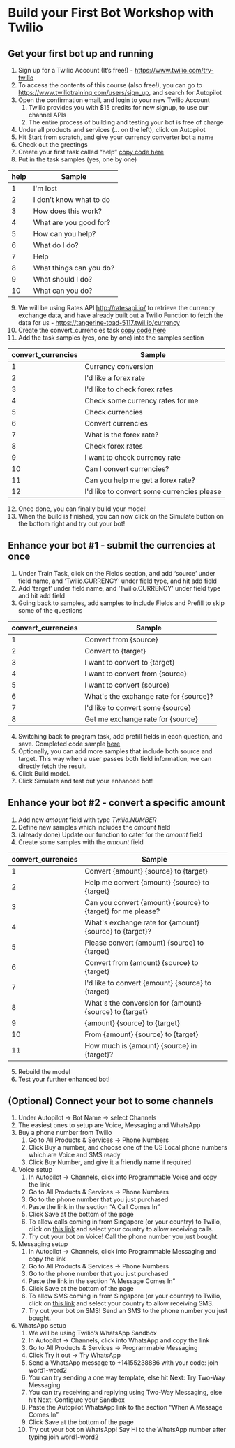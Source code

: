 # Build your First Bot Workshop with Twilio

## Get your first bot up and running

1. Sign up for a Twilio Account (It’s free!) - https://www.twilio.com/try-twilio
2. To access the contents of this course (also free!), you can go to https://www.twiliotraining.com/users/sign_up, and search for Autopilot
3. Open the confirmation email, and login to your new Twilio Account
    1. Twilio provides you with $15 credits for new signup, to use our channel APIs
    2. The entire process of building and testing your bot is free of charge
4. Under all products and services (... on the left), click on Autopilot
5. Hit Start from scratch, and give your currency converter bot a name
6. Check out the greetings 
7. Create your first task called “help” [copy code here](https://github.com/kslamet/build-a-bot-with-twilio/blob/master/help.json)
8. Put in the task samples (yes, one by one)

| help  | Sample |
| ------------- | ------------- |
| 1 | I'm lost  |
| 2 | I don't know what to do |
| 3 | How does this work? |
| 4 | What are you good for? |
| 5 | How can you help? |
| 6 | What do I do? |
| 7 | Help |
| 8 | What things can you do? |
| 9 | What should I do? |
| 10 | What can you do? |
9. We will be using Rates API http://ratesapi.io/ to retrieve the currency exchange data, and have already built out a Twilio Function to fetch the data for us - https://tangerine-toad-5117.twil.io/currency
10. Create the convert_currencies task [copy code here](https://github.com/kslamet/build-a-bot-with-twilio/blob/master/convert_currencies_v1.json)
11. Add the task samples (yes, one by one) into the samples section

| convert_currencies  | Sample |
| ------------- | ------------- |
| 1 | Currency conversion |
| 2 | I'd like a forex rate |
| 3 | I'd like to check forex rates |
| 4 | Check some currency rates for me |
| 5 | Check currencies |
| 6 | Convert currencies |
| 7 | What is the forex rate? |
| 8 | Check forex rates |
| 9 | I want to check currency rate |
| 10 | Can I convert currencies? |
| 11 | Can you help me get a forex rate? |
| 12 | I'd like to convert some currencies please |
12. Once done, you can finally build your model!
13. When the build is finished, you can now click on the Simulate button on the bottom right and try out your bot!

## Enhance your bot #1 - submit the currencies at once

1. Under Train Task, click on the Fields section, and add ‘source’ under field name, and ‘Twilio.CURRENCY’ under field type, and hit add field
2. Add ‘target’ under field name, and ‘Twilio.CURRENCY’ under field type and hit add field
3. Going back to samples, add samples to include Fields and Prefill to skip some of the questions

| convert_currencies  | Sample |
| ------------- | ------------- |
| 1 | Convert from {source} |
| 2 | Convert to {target} |
| 3 | I want to convert to {target} |
| 4 | I want to convert from {source} |
| 5 | I want to convert {source} |
| 6 | What's the exchange rate for {source}? |
| 7 | I'd like to convert some {source} |
| 8 | Get me exchange rate for {source} |

4. Switching back to program task, add prefill fields in each question, and save. Completed code sample [here](https://github.com/kslamet/build-a-bot-with-twilio/blob/master/convert_currencies_v2.json)
5. Optionally, you can add more samples that include both source and target. This way when a user passes both field information, we can directly fetch the result.
6. Click Build model.
7. Click Simulate and test out your enhanced bot!

## Enhance your bot #2 - convert a specific amount

1. Add new *amount* field with type *Twilio.NUMBER*
2. Define new samples which includes the *amount* field
3. (already done) Update our function to cater for the *amount* field
4. Create some samples with the *amount* field

| convert_currencies  | Sample |
| ------------- | ------------- |
| 1 | Convert {amount} {source} to {target} |
| 2 | Help me convert {amount} {source} to {target} |
| 3 | Can you convert {amount} {source} to {target} for me please? |
| 4 | What's exchange rate for {amount} {source} to {target}? |
| 5 | Please convert {amount} {source} to {target} |
| 6 | Convert from {amount} {source} to {target} |
| 7 | I'd like to convert {amount} {source} to {target} |
| 8 | What's the conversion for {amount} {source} to {target} |
| 9 | {amount} {source} to {target} |
| 10 | From {amount} {source} to {target} |
| 11 | How much is {amount} {source} in {target}? |

5. Rebuild the model
6. Test your further enhanced bot!

## (Optional) Connect your bot to some channels

1. Under Autopilot → Bot Name → select Channels
2. The easiest ones to setup are Voice, Messaging and WhatsApp
3. Buy a phone number from Twilio
    1. Go to All Products & Services → Phone Numbers
    2. Click Buy a number, and choose one of the US Local phone numbers which are Voice and SMS ready
    3. Click Buy Number, and give it a friendly name if required
4. Voice setup
    1. In Autopilot → Channels, click into Programmable Voice and copy the link
    2. Go to All Products & Services → Phone Numbers
    3. Go to the phone number that you just purchased
    4. Paste the link in the section “A Call Comes In”
    5. Click Save at the bottom of the page
    6. To allow calls coming in from Singapore (or your country) to Twilio, click on [this link](https://www.twilio.com/console/voice/calls/geo-permissions/low-risk) and select your country to allow receiving calls.
    7. Try out your bot on Voice! Call the phone number you just bought.
5. Messaging setup
    1. In Autopilot → Channels, click into Programmable Messaging and copy the link
    2. Go to All Products & Services → Phone Numbers
    3. Go to the phone number that you just purchased
    4. Paste the link in the section “A Message Comes In”
    5. Click Save at the bottom of the page
    6. To allow SMS coming in from Singapore (or your country) to Twilio, click on [this link](https://www.twilio.com/console/sms/settings/geo-permissions) and select your country to allow receiving SMS.
    7. Try out your bot on SMS! Send an SMS to the phone number you just bought.
6. WhatsApp setup
    1. We will be using Twilio’s WhatsApp Sandbox
    2. In Autopilot → Channels, click into WhatsApp and copy the link
    3. Go to All Products & Services → Programmable Messaging
    4. Click Try it out → Try WhatsApp
    5. Send a WhatsApp message to +14155238886 with your code: join word1-word2
    6. You can try sending a one way template, else hit Next: Try Two-Way Messaging
    7. You can try receiving and replying using Two-Way Messaging, else hit Next: Configure your Sandbox
    8. Paste the Autopilot WhatsApp link to the section “When A Message Comes In”
    9. Click Save at the bottom of the page
    10. Try out your bot on WhatsApp! Say Hi to the WhatsApp number after typing join word1-word2

